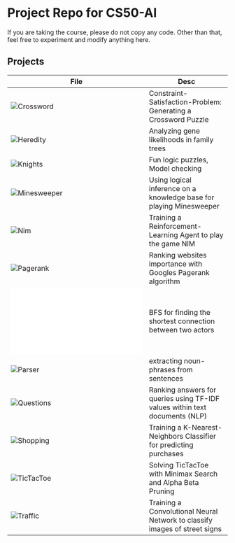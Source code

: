 # Project Repo for CS50-AI

If you are taking the course, please do not copy any code. Other than that, feel free to experiment and modify anything here.

## Projects

| File | Desc |
| ------ | ------ |
| ![Crossword](crossword/) | Constraint-Satisfaction-Problem: Generating a Crossword Puzzle |
| ![Heredity](heredity/) | Analyzing gene likelihoods in family trees |
| ![Knights](knights/) | Fun logic puzzles, Model checking |
| ![Minesweeper](minesweeper/) | Using logical inference on a knowledge base for playing Minesweeper |
| ![Nim](nim/) | Training a Reinforcement-Learning Agent to play the game NIM |
| ![Pagerank](pagerank/) | Ranking websites importance with Googles Pagerank algorithm |
| ![Degrees](degrees.py) | BFS for finding the shortest connection between two actors |
| ![Parser](parser/) | extracting noun-phrases from sentences |
| ![Questions](questions/) | Ranking answers for queries using TF-IDF values within text documents (NLP) |
| ![Shopping](shopping/) | Training a K-Nearest-Neighbors Classifier for predicting purchases |
| ![TicTacToe](tictactoe/) | Solving TicTacToe with Minimax Search and Alpha Beta Pruning |
| ![Traffic](traffic/) | Training a Convolutional Neural Network to classify images of street signs |
